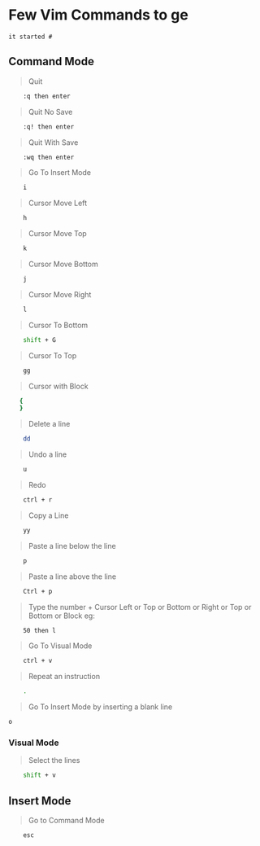 # Few Vim Commands to ge
    it started #

## Command Mode ##

> Quit
```bash
    :q then enter
```

> Quit No Save
```bash
    :q! then enter
```

> Quit With Save
```bash
    :wq then enter
```

> Go To Insert Mode
```bash
    i
```

> Cursor Move Left
```bash
    h
```

> Cursor Move Top
```bash
    k
```
> Cursor Move Bottom
```bash
    j
```
> Cursor Move Right
```bash
    l
```
> Cursor To Bottom
```bash
    shift + G
```

> Cursor To Top
```bash
    gg
```

> Cursor with Block
```bash
   {
   }
```

> Delete a line
```bash
    dd
```

> Undo a line
```bash
    u
```

> Redo
```bash
    ctrl + r
```

> Copy a Line
```bash
    yy
```

> Paste a line below the line
```bash
    p
```

> Paste a line above the line
```bash
    Ctrl + p
```

> Type the number + Cursor Left or Top or Bottom or Right or Top or Bottom or Block
eg:
```bash
    50 then l
```

> Go To Visual Mode
```bash
    ctrl + v
```

> Repeat an instruction
```bash
    .
```

> Go To Insert Mode by inserting a blank line
```bash
o
```

### Visual Mode ###
> Select the lines
```bash
    shift + v
```

## Insert Mode ##

> Go to Command Mode
```bash
    esc
```